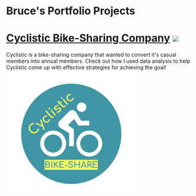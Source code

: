 # Bruce's Portfolio Projects

# [Cyclistic Bike-Sharing Company](cyclistic_report.html) ![](cyclistic_logo.png)
Cyclistic is a bike-sharing company that wanted to convert it's casual members into annual members. Check out how I used data analysis to help Cyclistic come up with effective strategies for achieving the goal!
![](/images/cyclistic_logo.png)
